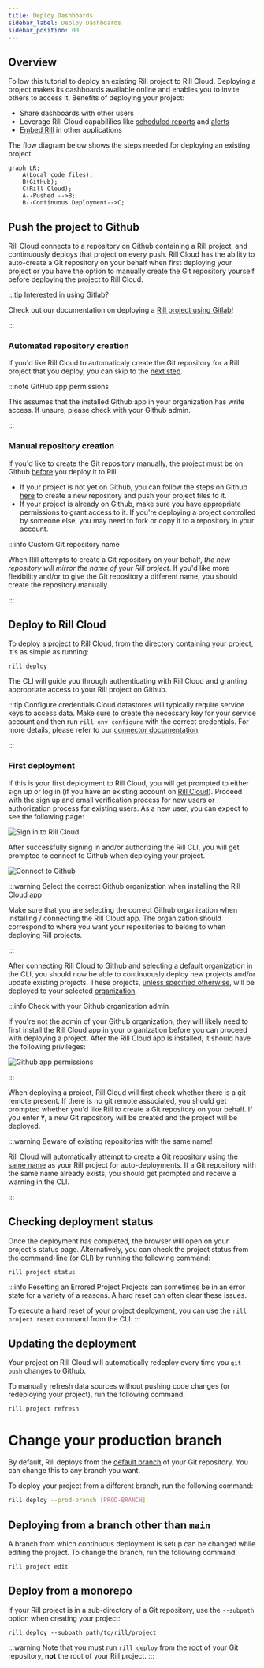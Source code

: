 ```yaml
---
title: Deploy Dashboards 
sidebar_label: Deploy Dashboards 
sidebar_position: 00
---
```


<!-- WARNING: There are links to this page in source code. If you move it, find and replace the links and consider adding a redirect in docusaurus.config.js. -->

## Overview

Follow this tutorial to deploy an existing Rill project to Rill Cloud. Deploying a project makes its dashboards available online and enables you to invite others to access it. Benefits of deploying your project:

- Share dashboards with other users
- Leverage Rill Cloud capabililies like [scheduled reports](/explore/exports.md) and [alerts](explore//alerts/alerts.md) 
- [Embed Rill](/integrate/embedding.md) in other applications

The flow diagram below shows the steps needed for deploying an existing project.  
```mermaid
graph LR;
    A(Local code files);
    B(GitHub);
    C(Rill Cloud);
    A--Pushed -->B;
    B--Continuous Deployment-->C;
```
    
## Push the project to Github

Rill Cloud connects to a repository on Github containing a Rill project, and continuously deploys that project on every push. Rill Cloud has the ability to auto-create a Git repository on your behalf when first deploying your project or you have the option to manually create the Git repository yourself before deploying the project to Rill Cloud.

:::tip Interested in using Gitlab?

Check out our documentation on deploying a [Rill project using Gitlab](deploy-from-ci.md)!

:::

### Automated repository creation

If you'd like Rill Cloud to automaticaly create the Git repository for a Rill project that you deploy, you can skip to the [next step](#deploy-to-rill-cloud).

:::note GitHub app permissions

This assumes that the installed Github app in your organization has write access. If unsure, please check with your Github admin.

:::

### Manual repository creation

If you'd like to create the Git repository manually, the project must be on Github <u>before</u> you deploy it to Rill.
- If your project is not yet on Github, you can follow the steps on Github [here](https://github.com/new) to create a new repository and push your project files to it.
- If your project is already on Github, make sure you have appropriate permissions to grant access to it. If you're deploying a project controlled by someone else, you may need to fork or copy it to a repository in your account.

:::info Custom Git repository name

When Rill attempts to create a Git repository on your behalf, _the new repository will mirror the name of your Rill project_. If you'd like more flexibility and/or to give the Git repository a different name, you should create the repository manually.

:::

## Deploy to Rill Cloud

To deploy a project to Rill Cloud, from the directory containing your project, it's as simple as running:

```
rill deploy
```

The CLI will guide you through authenticating with Rill Cloud and granting appropriate access to your Rill project on Github.

:::tip Configure credentials
Cloud datastores will typically require service keys to access data. Make sure to create the necessary key for your service account and then run ```rill env configure``` with the correct credentials. For more details, please refer to our [connector documentation](/build/credentials/credentials.md).

:::

### First deployment

If this is your first deployment to Rill Cloud, you will get prompted to either sign up or log in (if you have an existing account on [Rill Cloud](https://ui.rilldata.com/)). Proceed with the sign up and email verification process for new users or authorization process for existing users. As a new user, you can expect to see the following page:

![Sign in to Rill Cloud](/img/deploy/existing-project/rill-cloud-sign-in.png)

After successfully signing in and/or authorizing the Rill CLI, you will get prompted to connect to Github when deploying your project.

![Connect to Github](/img/deploy/existing-project/connect-github.png)

:::warning Select the correct Github organization when installing the Rill Cloud app

Make sure that you are selecting the correct Github organization when installing / connecting the Rill Cloud app. The organization should correspond to where you want your repositories to belong to when deploying Rill projects.

:::

After connecting Rill Cloud to Github and selecting a [default organization](/reference/cli/org) in the CLI, you should now be able to continuously deploy new projects and/or update existing projects. These projects, [unless specified otherwise](/reference/cli/deploy), will be deployed to your selected [organization](/manage/user-management#adding-a-member-to-the-organization).

:::info Check with your Github organization admin

If you're not the admin of your Github organization, they will likely need to first install the Rill Cloud app in your organization before you can proceed with deploying a project. After the Rill Cloud app is installed, it should have the following privileges:

![Github app permissions](/img/deploy/existing-project/github-app-permissions.png)

:::

When deploying a project, Rill Cloud will first check whether there is a git remote present. If there is no git remote associated, you should get prompted whether you'd like Rill to create a Git repository on your behalf. If you enter **`Y`**, a new Git repository will be created and the project will be deployed.

:::warning Beware of existing repositories with the same name!

Rill Cloud will automatically attempt to create a Git repository using the <u>same name</u> as your Rill project for auto-deployments. If a Git repository with the same name already exists, you should get prompted and receive a warning in the CLI.

:::

## Checking deployment status

Once the deployment has completed, the browser will open on your project's status page. Alternatively, you can check the project status from the command-line (or CLI) by running the following command:
```
rill project status
```

:::info Resetting an Errored Project
Projects can sometimes be in an error state for a variety of a reasons. A hard reset can often clear these issues.

To execute a hard reset of your project deployment, you can use the `rill project reset` command from the CLI.
:::

## Updating the deployment

Your project on Rill Cloud will automatically redeploy every time you `git push` changes to Github.

To manually refresh data sources without pushing code changes (or redeploying your project), run the following command:
```
rill project refresh
```

# Change your production branch

By default, Rill deploys from the [default branch](https://docs.github.com/en/pull-requests/collaborating-with-pull-requests/proposing-changes-to-your-work-with-pull-requests/about-branches#about-the-default-branch) of your Git repository. You can change this to any branch you want.

To deploy your project from a different branch, run the following command:

```bash
rill deploy --prod-branch [PROD-BRANCH]
```

## Deploying from a branch other than `main`
A branch from which continuous deployment is setup can be changed while editing the project. To change the branch, run the following command:
```
rill project edit
```

## Deploy from a monorepo

If your Rill project is in a sub-directory of a Git repository, use the `--subpath` option when creating your project:
```
rill deploy --subpath path/to/rill/project
```
:::warning
Note that you must run `rill deploy` from the <u>root</u> of your Git repository, **not** the root of your Rill project.
:::

